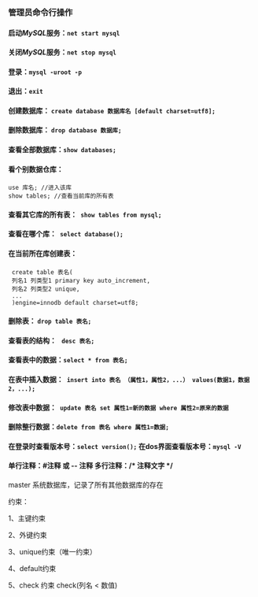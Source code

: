 ### 管理员命令行操作

#### 启动$MySQL$服务：```net start mysql```

#### 关闭$MySQL$服务：```net stop mysql```

#### 登录：```mysql -uroot -p```

#### 退出：```exit```

#### 创建数据库： ```create database 数据库名 [default charset=utf8];```

#### 删除数据库： ```drop database 数据库;```

#### 查看全部数据库：```show databases;```

#### 看个别数据仓库：

```
use 库名; //进入该库
show tables; //查看当前库的所有表
```

#### 查看其它库的所有表：``` show tables from mysql;```

#### 查看在哪个库：``` select database();```

#### 在当前所在库创建表：

```
 create table 表名(
 列名1 列类型1 primary key auto_increment,
 列名2 列类型2 unique,
 ...
 )engine=innodb default charset=utf8;
```

#### 删除表： ```drop table 表名;```

#### 查看表的结构： ``` desc 表名;```

#### 查看表中的数据：```select * from 表名;```

#### 在表中插入数据：``` insert into 表名 （属性1，属性2，...） values(数据1，数据2，...);```

#### 修改表中数据：``` update 表名 set 属性1=新的数据 where 属性2=原来的数据```

#### 删除整行数据：```delete from 表名 where 属性1=数据;```

#### 在登录时查看版本号：```select version();``` 在dos界面查看版本号：```mysql -V```

#### 单行注释：#注释 或 -- 注释   多行注释：/* 注释文字 */ 

master  系统数据库，记录了所有其他数据库的存在

约束：

1、主键约束

2、外键约束

3、unique约束（唯一约束）

4、default约束

5、check 约束 check(列名 < 数值)




